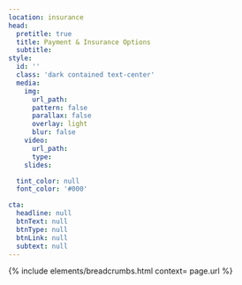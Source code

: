 ```yaml
---
location: insurance
head:
  pretitle: true
  title: Payment & Insurance Options
  subtitle:
style:
  id: ''
  class: 'dark contained text-center'
  media:
    img:
      url_path:
      pattern: false
      parallax: false
      overlay: light
      blur: false
    video:
      url_path:
      type:
    slides:

  tint_color: null
  font_color: '#000'

cta:
  headline: null
  btnText: null
  btnType: null
  btnLink: null
  subtext: null
---
```

{% include elements/breadcrumbs.html context= page.url %}
